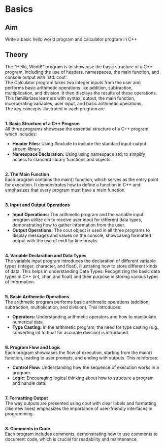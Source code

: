 # Basics
## Aim 
Write a basic hello world program and calculator program in C++
## Theory 
The "Hello, World!" program is to showcase the basic structure of a C++ program, including the use of headers, namespaces, the main function, and console output with 'std::cout'.
<br/>The Calculator program takes two integer inputs from the user and performs basic arithmetic operations like addition, subtraction, multiplication, and division. It then displays the results of these operations. This familiarizes learners with syntax, output, the main function, incorporating variables, user input, and basic arithmetic operations. 
</br>The key concepts illustrated in each program are

</br>**1. Basic Structure of a C++ Program**
</br>All three programs showcase the essential structure of a C++ program, which includes:
- **Header Files:** Using #include <iostream> to include the standard input-output stream library.
- **Namespace Declaration:** Using using namespace std; to simplify access to standard library functions and objects.

</br>**2. The Main Function**
</br>Each program contains the main() function, which serves as the entry point for execution. It demonstrates how to define a function in C++ and emphasizes that every program must have a main function.

</br>**3. Input and Output Operations**
- **Input Operations:**
The arithmetic program and the variable input program utilize cin to receive user input for different data types, demonstrating how to gather information from the user.
- **Output Operations:**
The cout object is used in all three programs to display messages and values on the console, showcasing formatted output with the use of endl for line breaks.

</br>**4. Variable Declaration and Data Types**
</br>The variable input program introduces the declaration of different variable types (integer, character, and float), illustrating how to store different kinds of data. This helps in understanding Data Types: Recognizing the basic data types in C++ (int, char, and float) and their purpose in storing various types of information.

</br>**5. Basic Arithmetic Operations**
</br>The arithmetic program performs basic arithmetic operations (addition, subtraction, multiplication, and division). This introduces:
- **Operators:** Understanding arithmetic operators and how to manipulate numerical data.
- **Type Casting:** In the arithmetic program, the need for type casting (e.g., converting int to float for accurate division) is introduced.

</br>**6. Program Flow and Logic**
</br>Each program showcases the flow of execution, starting from the main() function, leading to user prompts, and ending with outputs. This reinforces:
- **Control Flow:** Understanding how the sequence of execution works in a program.
- **Logic:** Encouraging logical thinking about how to structure a program and handle data.

</br>**7. Formatting Output**
</br>The way outputs are presented using cout with clear labels and formatting (like new lines) emphasizes the importance of user-friendly interfaces in programming.

</br>**8. Comments in Code**
</br>Each program includes comments, demonstrating how to use comments to document code, which is crucial for readability and maintenance.
